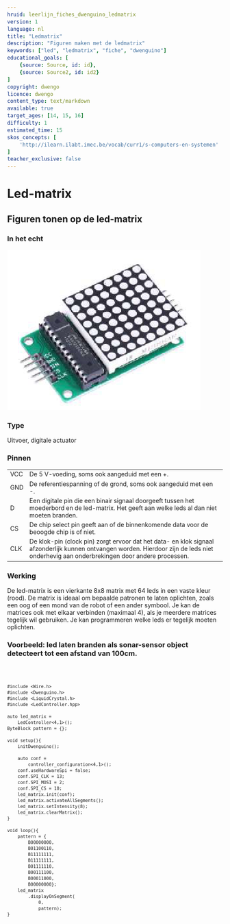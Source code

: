 ```yaml
---
hruid: leerlijn_fiches_dwenguino_ledmatrix
version: 1
language: nl
title: "Ledmatrix"
description: "Figuren maken met de ledmatrix"
keywords: ["led", "ledmatrix", "fiche", "dwenguino"]
educational_goals: [
    {source: Source, id: id}, 
    {source: Source2, id: id2}
]
copyright: dwengo
licence: dwengo
content_type: text/markdown
available: true
target_ages: [14, 15, 16]
difficulty: 1
estimated_time: 15
skos_concepts: [
    'http://ilearn.ilabt.imec.be/vocab/curr1/s-computers-en-systemen'
]
teacher_exclusive: false
---
```


<div class="dwengo_content fiche">
    <h1 class="title">Led-matrix</h1>
    <h2 class="subtitle">Figuren tonen op de led-matrix</h2>
    <div class="items">
        <div class="info_item item">
            <h3 class="info_item_title">In het echt</h3>
            <p class="info_item_content">
                <img src="img/ledmatrix.png" alt="Een afbeelding van een ledmatrix." title="Een afbeelding van het ledmatrix."></img>
            </p>
        </div>
        <div class="info_item item">
            <h3 class="info_item_title">Type</h3>
            <p class="info_item_content">
                Uitvoer, digitale actuator 
            </p>
        </div>
        <div class="info_item item">
            <h3 class="info_item_title">Pinnen</h3>
            <p class="info_item_content">
                <table>
                    <tr><td>VCC</td><td>De 5 V-voeding, soms ook aangeduid met een +.</td></tr>
                    <tr><td>GND</td><td>De referentiespanning of de grond, soms ook aangeduid met een -.</td></tr>
                    <tr><td>D</td><td>Een digitale pin die een binair signaal doorgeeft tussen het moederbord en de led-matrix. Het geeft aan welke leds al dan niet moeten branden.</td></tr>
                    <tr><td>CS</td><td>De chip select pin geeft aan of de binnenkomende data voor de beoogde chip is of niet.</td></tr>
                    <tr><td>CLK</td><td>De klok-pin (clock pin) zorgt ervoor dat het data- en klok signaal afzonderlijk kunnen ontvangen worden. Hierdoor zijn de leds niet onderhevig aan onderbrekingen door andere processen.</td></tr>
                </table>
            </p>
        </div>
        <div class="info_item item">
            <h3 class="info_item_title">Werking</h3>
            <p class="info_item_content">
                De led-matrix is een vierkante 8x8 matrix met 64 leds in een vaste kleur (rood). De matrix is ideaal om bepaalde patronen te laten oplichten, zoals een oog of een mond van de robot of een ander symbool. Je kan de matrices ook met elkaar verbinden (maximaal 4), als je meerdere matrices tegelijk wil gebruiken. Je kan programmeren welke leds er tegelijk moeten oplichten.
            </p>
        </div>
        <div class="example_item item">
            <h3 class="example_item_title">Voorbeeld: led laten branden als sonar-sensor object detecteert tot een afstand van 100cm.</h3>
            <p class="example_item_content">
<pre>
<code class="language-cpp">
    
    #include <Wire.h>
    #include <Dwenguino.h>
    #include <LiquidCrystal.h>
    #include <LedController.hpp>

    auto led_matrix = 
        LedController<4,1>();
    ByteBlock pattern = {};

    void setup(){
        initDwenguino();

        auto conf = 
            controller_configuration<4,1>();
        conf.useHardwareSpi = false;
        conf.SPI_CLK = 13;
        conf.SPI_MOSI = 2;
        conf.SPI_CS = 10;
        led_matrix.init(conf);
        led_matrix.activateAllSegments();
        led_matrix.setIntensity(8);
        led_matrix.clearMatrix();
    }

    void loop(){
        pattern = {
            B00000000,
            B01100110,
            B11111111,
            B11111111,
            B01111110,
            B00111100,
            B00011000,
            B00000000};
        led_matrix
            .displayOnSegment(
                0, 
                pattern);
    }
</code>
</pre> 
            </p>
        </div>
    </div>
</div>



